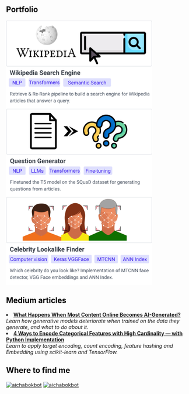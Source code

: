 ## <span style="color:black">Portfolio</span>

<a href="https://github.com/aichabokbot/wikipedia-search-engine" target="_blank"><img align="center" src="img/wikipedia_search_engine_preview.jpeg" alt="aichabokbot" width="400" /></a> <a href="https://github.com/aichabokbot/question-generation" target="_blank"><img align="center" src="img/question_generator_preview.jpeg" alt="aichabokbot" width="400" /></a>
<a href="https://github.com/aichabokbot/celebrity-lookalike" target="_blank"><img align="center" src="img/celebrity_lookalike_preview.jpeg" alt="aichabokbot" width="400" /></a>


## <span style="color:black">Medium articles</span>
<li><a href="https://towardsdatascience.com/what-happens-when-most-content-online-becomes-ai-generated-684dde2a150d" target="_blank"><b>What Happens When Most Content Online Becomes AI-Generated?</b></a><br/><i>Learn how generative models deteriorate when trained on the data they generate, and what to do about it.</i></li>

<li><a href="https://towardsdatascience.com/4-ways-to-encode-categorical-features-with-high-cardinality-1bc6d8fd7b13" target="_blank"><b>4 Ways to Encode Categorical Features with High Cardinality — with Python Implementation</b></a><br/><i>Learn to apply target encoding, count encoding, feature hashing and Embedding using scikit-learn and TensorFlow.</i></li>



## <span style="color:black">Where to find me</span>
<a href="https://linkedin.com/in/aichabokbot" target="_blank"><img align="center" src="https://raw.githubusercontent.com/rahuldkjain/github-profile-readme-generator/master/src/images/icons/Social/linked-in-alt.svg" alt="aichabokbot" height="30" width="40" /></a> <a href="https://medium.com/@aichabokbot" target="_blank"><img align="center" src="https://cdn-icons-png.flaticon.com/512/5968/5968906.png" alt="aichabokbot" height="30" width="30" /></a>
